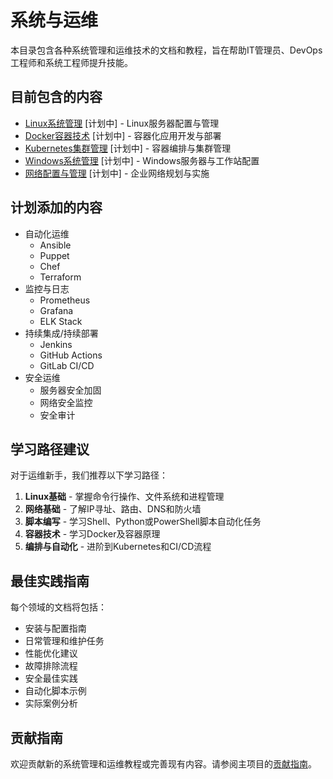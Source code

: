 # 系统与运维

本目录包含各种系统管理和运维技术的文档和教程，旨在帮助IT管理员、DevOps工程师和系统工程师提升技能。

## 目前包含的内容

- [Linux系统管理](linux/README.md) [计划中] - Linux服务器配置与管理
- [Docker容器技术](docker/README.md) [计划中] - 容器化应用开发与部署
- [Kubernetes集群管理](kubernetes/README.md) [计划中] - 容器编排与集群管理
- [Windows系统管理](windows/README.md) [计划中] - Windows服务器与工作站配置
- [网络配置与管理](networking/README.md) [计划中] - 企业网络规划与实施

## 计划添加的内容

- 自动化运维
  - Ansible
  - Puppet
  - Chef
  - Terraform
- 监控与日志
  - Prometheus
  - Grafana
  - ELK Stack
- 持续集成/持续部署
  - Jenkins
  - GitHub Actions
  - GitLab CI/CD
- 安全运维
  - 服务器安全加固
  - 网络安全监控
  - 安全审计

## 学习路径建议

对于运维新手，我们推荐以下学习路径：

1. **Linux基础** - 掌握命令行操作、文件系统和进程管理
2. **网络基础** - 了解IP寻址、路由、DNS和防火墙
3. **脚本编写** - 学习Shell、Python或PowerShell脚本自动化任务
4. **容器技术** - 学习Docker及容器原理
5. **编排与自动化** - 进阶到Kubernetes和CI/CD流程

## 最佳实践指南

每个领域的文档将包括：

- 安装与配置指南
- 日常管理和维护任务
- 性能优化建议
- 故障排除流程
- 安全最佳实践
- 自动化脚本示例
- 实际案例分析

## 贡献指南

欢迎贡献新的系统管理和运维教程或完善现有内容。请参阅主项目的[贡献指南](../../CONTRIBUTING.md)。 